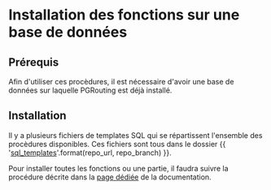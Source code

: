 # Installation des fonctions sur une base de données

## Prérequis

Afin d'utiliser ces procèdures, il est nécessaire d'avoir une base de données sur laquelle PGRouting est déjà installé.

## Installation

Il y a plusieurs fichiers de templates SQL qui se répartissent l'ensemble des procèdures disponibles. Ces fichiers sont tous dans le dossier {{ '[sql_templates]({}tree/{}/sql_templates)'.format(repo_url, repo_branch) }}.

Pour installer toutes les fonctions ou une partie, il faudra suivre la procédure décrite dans la [page dédiée](./sql_templates/readme.md) de la documentation.